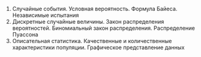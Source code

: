 1. Случайные события. Условная вероятность. Формула Байеса. Независимые испытания
2. Дискретные случайные величины. Закон распределения вероятностей. Биномиальный закон распределения. Распределение Пуассона
3. Описательная статистика. Качественные и количественные характеристики популяции. Графическое представление данных
